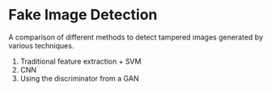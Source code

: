 # Fake Image Detection

A comparison of different methods to detect tampered images generated by various techniques.

1. Traditional feature extraction + SVM
2. CNN
3. Using the discriminator from a GAN
